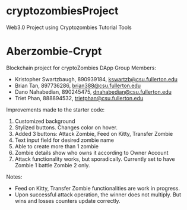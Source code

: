 # cryptozombiesProject
Web3.0 Project using Cryptozombies Tutorial Tools

# Aberzombie-Crypt

Blockchain project for cryptoZombies DApp
Group Members:
- Kristopher Swartzbaugh, 890939184, kswartzb@csu.fullerton.edu
- Brian Tan, 897736286, brian388@csu.fullerton.edu
- Dano Nahabedian, 890245475, dnahabedian@csu.fullerton.edu
- Triet Phan, 888894532, trietphan@csu.fullerton.edu

Improvements made to the starter code:
1. Customized background
2. Stylized buttons. Changes color on hover.
3. Added 3 buttons: Attack Zombie, Feed on Kitty, Transfer Zombie
4. Text input field for desired zombie name
5. Able to create more than 1 zombie
6. Zombie details show who owns it according to Owner Account
7. Attack functionality works, but sporadically. Currently set to have Zombie 1 battle Zombie 2 only.

Notes:
- Feed on Kitty, Transfer Zombie functionalities are work in progress. 
- Upon successful attack operation, the winner does not multiply. But wins and losses counters update correctly.



